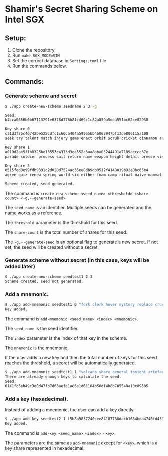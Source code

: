 # Shamir's Secret Sharing Scheme on Intel SGX

## Setup:

1. Clone the repository
2. Run `make SGX_MODE=SIM`
2. Set the correct database in `Settings.toml` file
3. Run the commands below.

## Commands:

### Generate scheme and secret

```bash
$ ./app create-new-scheme seedname 2 3 -g

Seed:
b4cca0656b0b67113291e6378d776b81c469c1c82a859a5dea551bc62ce02938

Key share 0
c31d3f75c46742be525cdfc1c66ca404a59965bb4b063947bf13de806115a108
seek try talent match injury game enact orbit scrub cricket cinnamon announce flower ready unfold general deer digital shaft rug alcohol member loud before

Key share 1
a019d2ae5f1b8325be13553c4373d3ea552c3aa8bba03244491a7189acccc37e
parade soldier process sail return name weapon height detail breeze visual start fan bubble pepper inject crane car educate toast onion grid assume skirt

Key share 2
0515fed8e99fdb9391c2d020d7524ac35ee8db9db0512f4148019b92e0bc65e4
agree quiz renew spring world six either foam camp ritual naive mammal update horse item any consider apart about damp come funny nurse minimum

Scheme created, seed generated.
```

The command is `create-new-scheme <seed_name> <threshold> <share-count> <-g,--generate-seed>` 

The `seed_name` is an identifier. Multiple seeds can be generated and the name works as a reference.

The `threshold` parameter is the threshold for this seed.

The `share-count` is the total number of shares for this seed.

The `-g,--generate-seed` is an optional flag to generate a new secret. If not set, the seed will be created without a secret.

### Generate scheme without secret (in this case, keys will be added later)

```bash
$ ./app create-new-scheme seedtest1 2 3
Scheme created, seed not generated.
```

### Add a mnemonic.

```bash
$ ./app add-mnemonic seedtest1 0 "fork clerk hover mystery replace crucial industry deliver rule into broom brave derive slam limit market alarm weird worth reform idle indoor ozone must"
Key added.
```

The command is `add-mnemonic <seed_name> <index> <mnemonic>`.

The `seed_name` is the seed identifier.

The `index` parameter is the index of that key in the scheme.

The `mnemonic` is the mnemonic.

If the user adds a new key and then the total number of keys for this seed reaches the threshold, a secret will be automatically generated.

```bash
$ ./app add-mnemonic seedtest1 1 "volcano share general tonight artefact injury alcohol unveil asset grain flee nut piece parrot vital improve property desk pact three dog vehicle purity turn"
There are already enough keys to calculate the seed.
Seed:
6141fc5eb49c3e0d47fb7d63aefe1a86e1d61104b50df4b8b705548a10c89505
```

### Add a key (hexadecimal).

Instead of adding a mnemonic, the user can add a key directly.

```bash
$ ./app add-key seedtest2 1 f5b8a5837240cee84187730dacb1634bda4740fd4390ac677e7af08409e3eb97
Key added.
```

The command is `add-key <seed_name> <index> <key>`.

The parameters are the same as `add-mnemonic` except for `<key>`, which is a key share represented in hexadecimal.
